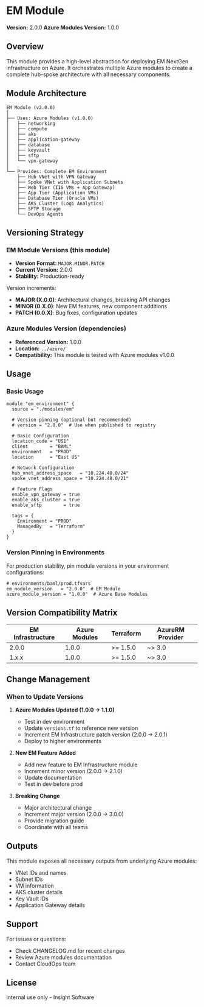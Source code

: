 # EM Module

**Version:** 2.0.0
**Azure Modules Version:** 1.0.0

## Overview

This module provides a high-level abstraction for deploying EM NextGen infrastructure on Azure. It orchestrates multiple Azure modules to create a complete hub-spoke architecture with all necessary components.

## Module Architecture

```
EM Module (v2.0.0)
│
├── Uses: Azure Modules (v1.0.0)
│   ├── networking
│   ├── compute
│   ├── aks
│   ├── application-gateway
│   ├── database
│   ├── keyvault
│   ├── sftp
│   └── vpn-gateway
│
└── Provides: Complete EM Environment
    ├── Hub VNet with VPN Gateway
    ├── Spoke VNet with Application Subnets
    ├── Web Tier (IIS VMs + App Gateway)
    ├── App Tier (Application VMs)
    ├── Database Tier (Oracle VMs)
    ├── AKS Cluster (Logi Analytics)
    ├── SFTP Storage
    └── DevOps Agents
```

## Versioning Strategy

### EM Module Versions (this module)
- **Version Format:** `MAJOR.MINOR.PATCH`
- **Current Version:** 2.0.0
- **Stability:** Production-ready

Version increments:
- **MAJOR (X.0.0)**: Architectural changes, breaking API changes
- **MINOR (0.X.0)**: New EM features, new component additions
- **PATCH (0.0.X)**: Bug fixes, configuration updates

### Azure Modules Version (dependencies)
- **Referenced Version:** 1.0.0
- **Location:** `../azure/`
- **Compatibility:** This module is tested with Azure modules v1.0.0

## Usage

### Basic Usage

```hcl
module "em_environment" {
  source = "./modules/em"

  # Version pinning (optional but recommended)
  # version = "2.0.0"  # Use when published to registry

  # Basic Configuration
  location_code = "US1"
  client        = "BAML"
  environment   = "PROD"
  location      = "East US"

  # Network Configuration
  hub_vnet_address_space   = "10.224.40.0/24"
  spoke_vnet_address_space = "10.224.48.0/21"

  # Feature Flags
  enable_vpn_gateway = true
  enable_aks_cluster = true
  enable_sftp        = true

  tags = {
    Environment = "PROD"
    ManagedBy   = "Terraform"
  }
}
```

### Version Pinning in Environments

For production stability, pin module versions in your environment configurations:

```hcl
# environments/baml/prod.tfvars
em_module_version   = "2.0.0"  # EM Module
azure_module_version = "1.0.0"  # Azure Base Modules
```

## Version Compatibility Matrix

| EM Infrastructure | Azure Modules | Terraform | AzureRM Provider |
|-------------------|---------------|-----------|------------------|
| 2.0.0             | 1.0.0         | >= 1.5.0  | ~> 3.0           |
| 1.x.x             | 1.0.0         | >= 1.5.0  | ~> 3.0           |

## Change Management

### When to Update Versions

1. **Azure Modules Updated (1.0.0 → 1.1.0)**
   - Test in dev environment
   - Update `versions.tf` to reference new version
   - Increment EM Infrastructure patch version (2.0.0 → 2.0.1)
   - Deploy to higher environments

2. **New EM Feature Added**
   - Add new feature to EM Infrastructure module
   - Increment minor version (2.0.0 → 2.1.0)
   - Update documentation
   - Test in dev before prod

3. **Breaking Change**
   - Major architectural change
   - Increment major version (2.0.0 → 3.0.0)
   - Provide migration guide
   - Coordinate with all teams

## Outputs

This module exposes all necessary outputs from underlying Azure modules:

- VNet IDs and names
- Subnet IDs
- VM information
- AKS cluster details
- Key Vault IDs
- Application Gateway details

## Support

For issues or questions:
- Check CHANGELOG.md for recent changes
- Review Azure modules documentation
- Contact CloudOps team

## License

Internal use only - Insight Software
